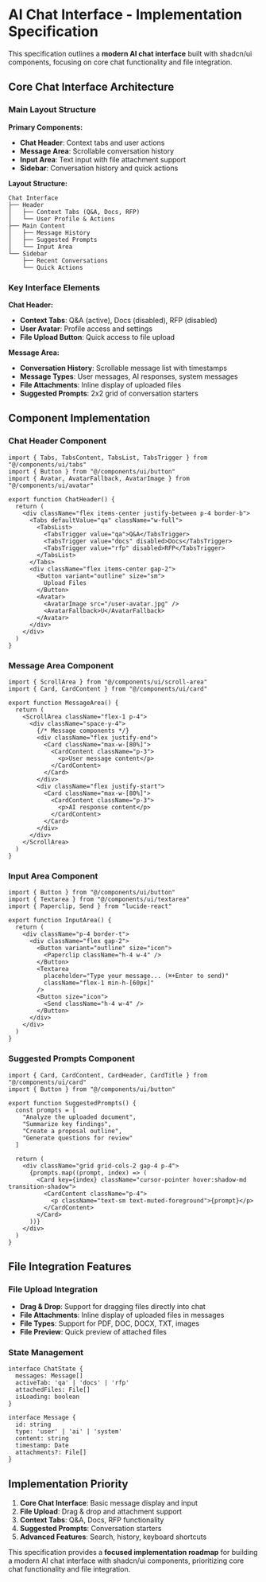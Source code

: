 # **AI Chat Interface - Implementation Specification**

This specification outlines a **modern AI chat interface** built with shadcn/ui components, focusing on core chat functionality and file integration.

## **Core Chat Interface Architecture**

### **Main Layout Structure**

**Primary Components:**
- **Chat Header**: Context tabs and user actions
- **Message Area**: Scrollable conversation history
- **Input Area**: Text input with file attachment support
- **Sidebar**: Conversation history and quick actions

**Layout Structure:**
```
Chat Interface
├── Header
│   ├── Context Tabs (Q&A, Docs, RFP)
│   └── User Profile & Actions
├── Main Content
│   ├── Message History
│   ├── Suggested Prompts
│   └── Input Area
└── Sidebar
    ├── Recent Conversations
    └── Quick Actions
```

### **Key Interface Elements**

**Chat Header:**
- **Context Tabs**: Q&A (active), Docs (disabled), RFP (disabled)
- **User Avatar**: Profile access and settings
- **File Upload Button**: Quick access to file upload

**Message Area:**
- **Conversation History**: Scrollable message list with timestamps
- **Message Types**: User messages, AI responses, system messages
- **File Attachments**: Inline display of uploaded files
- **Suggested Prompts**: 2x2 grid of conversation starters

## **Component Implementation**

### **Chat Header Component**
```tsx
import { Tabs, TabsContent, TabsList, TabsTrigger } from "@/components/ui/tabs"
import { Button } from "@/components/ui/button"
import { Avatar, AvatarFallback, AvatarImage } from "@/components/ui/avatar"

export function ChatHeader() {
  return (
    <div className="flex items-center justify-between p-4 border-b">
      <Tabs defaultValue="qa" className="w-full">
        <TabsList>
          <TabsTrigger value="qa">Q&A</TabsTrigger>
          <TabsTrigger value="docs" disabled>Docs</TabsTrigger>
          <TabsTrigger value="rfp" disabled>RFP</TabsTrigger>
        </TabsList>
      </Tabs>
      <div className="flex items-center gap-2">
        <Button variant="outline" size="sm">
          Upload Files
        </Button>
        <Avatar>
          <AvatarImage src="/user-avatar.jpg" />
          <AvatarFallback>U</AvatarFallback>
        </Avatar>
      </div>
    </div>
  )
}
```

### **Message Area Component**
```tsx
import { ScrollArea } from "@/components/ui/scroll-area"
import { Card, CardContent } from "@/components/ui/card"

export function MessageArea() {
  return (
    <ScrollArea className="flex-1 p-4">
      <div className="space-y-4">
        {/* Message components */}
        <div className="flex justify-end">
          <Card className="max-w-[80%]">
            <CardContent className="p-3">
              <p>User message content</p>
            </CardContent>
          </Card>
        </div>
        <div className="flex justify-start">
          <Card className="max-w-[80%]">
            <CardContent className="p-3">
              <p>AI response content</p>
            </CardContent>
          </Card>
        </div>
      </div>
    </ScrollArea>
  )
}
```

### **Input Area Component**
```tsx
import { Button } from "@/components/ui/button"
import { Textarea } from "@/components/ui/textarea"
import { Paperclip, Send } from "lucide-react"

export function InputArea() {
  return (
    <div className="p-4 border-t">
      <div className="flex gap-2">
        <Button variant="outline" size="icon">
          <Paperclip className="h-4 w-4" />
        </Button>
        <Textarea 
          placeholder="Type your message... (⌘+Enter to send)"
          className="flex-1 min-h-[60px]"
        />
        <Button size="icon">
          <Send className="h-4 w-4" />
        </Button>
      </div>
    </div>
  )
}
```

### **Suggested Prompts Component**
```tsx
import { Card, CardContent, CardHeader, CardTitle } from "@/components/ui/card"
import { Button } from "@/components/ui/button"

export function SuggestedPrompts() {
  const prompts = [
    "Analyze the uploaded document",
    "Summarize key findings",
    "Create a proposal outline",
    "Generate questions for review"
  ]

  return (
    <div className="grid grid-cols-2 gap-4 p-4">
      {prompts.map((prompt, index) => (
        <Card key={index} className="cursor-pointer hover:shadow-md transition-shadow">
          <CardContent className="p-4">
            <p className="text-sm text-muted-foreground">{prompt}</p>
          </CardContent>
        </Card>
      ))}
    </div>
  )
}
```

## **File Integration Features**

### **File Upload Integration**
- **Drag & Drop**: Support for dragging files directly into chat
- **File Attachments**: Inline display of uploaded files in messages
- **File Types**: Support for PDF, DOC, DOCX, TXT, images
- **File Preview**: Quick preview of attached files

### **State Management**
```tsx
interface ChatState {
  messages: Message[]
  activeTab: 'qa' | 'docs' | 'rfp'
  attachedFiles: File[]
  isLoading: boolean
}

interface Message {
  id: string
  type: 'user' | 'ai' | 'system'
  content: string
  timestamp: Date
  attachments?: File[]
}
```

## **Implementation Priority**

1. **Core Chat Interface**: Basic message display and input
2. **File Upload**: Drag & drop and attachment support
3. **Context Tabs**: Q&A, Docs, RFP functionality
4. **Suggested Prompts**: Conversation starters
5. **Advanced Features**: Search, history, keyboard shortcuts

This specification provides a **focused implementation roadmap** for building a modern AI chat interface with shadcn/ui components, prioritizing core chat functionality and file integration.

